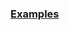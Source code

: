 
### [Examples](https://github.com/Mircea-MMXXI/azapy/blob/main/scripts/analyzers/CVaRAnalyzer_examples.py)
